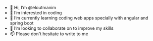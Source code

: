- 👋 Hi, I’m @eloutmanim
- 👀 I’m interested in coding
- 🌱 I’m currently learning coding web apps specially with angular and spring boot
- 💞️ I’m looking to collaborate on to improve my skills
- 📫 Please don't hesitate to write to me 

<!---
eloutmanim/eloutmanim is a ✨ special ✨ repository because its `README.md` (this file) appears on your GitHub profile.
You can click the Preview link to take a look at your changes.
--->
